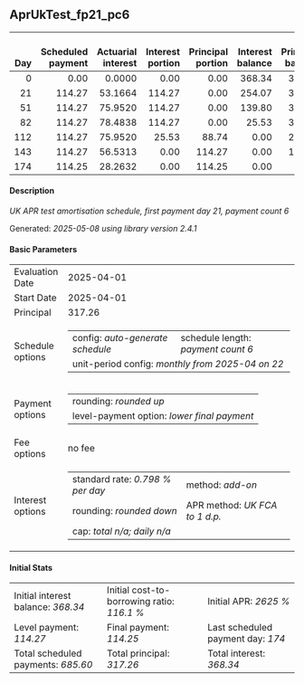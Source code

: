 <h2>AprUkTest_fp21_pc6</h2>
<table>
    <thead style="vertical-align: bottom;">
        <th style="text-align: right;">Day</th>
        <th style="text-align: right;">Scheduled payment</th>
        <th style="text-align: right;">Actuarial interest</th>
        <th style="text-align: right;">Interest portion</th>
        <th style="text-align: right;">Principal portion</th>
        <th style="text-align: right;">Interest balance</th>
        <th style="text-align: right;">Principal balance</th>
        <th style="text-align: right;">Total actuarial interest</th>
        <th style="text-align: right;">Total interest</th>
        <th style="text-align: right;">Total principal</th>
    </thead>
    <tr style="text-align: right;">
        <td class="ci00">0</td>
        <td class="ci01" style="white-space: nowrap;">0.00</td>
        <td class="ci02">0.0000</td>
        <td class="ci03">0.00</td>
        <td class="ci04">0.00</td>
        <td class="ci05">368.34</td>
        <td class="ci06">317.26</td>
        <td class="ci07">0.0000</td>
        <td class="ci08">0.00</td>
        <td class="ci09">0.00</td>
    </tr>
    <tr style="text-align: right;">
        <td class="ci00">21</td>
        <td class="ci01" style="white-space: nowrap;">114.27</td>
        <td class="ci02">53.1664</td>
        <td class="ci03">114.27</td>
        <td class="ci04">0.00</td>
        <td class="ci05">254.07</td>
        <td class="ci06">317.26</td>
        <td class="ci07">53.1664</td>
        <td class="ci08">114.27</td>
        <td class="ci09">0.00</td>
    </tr>
    <tr style="text-align: right;">
        <td class="ci00">51</td>
        <td class="ci01" style="white-space: nowrap;">114.27</td>
        <td class="ci02">75.9520</td>
        <td class="ci03">114.27</td>
        <td class="ci04">0.00</td>
        <td class="ci05">139.80</td>
        <td class="ci06">317.26</td>
        <td class="ci07">129.1185</td>
        <td class="ci08">228.54</td>
        <td class="ci09">0.00</td>
    </tr>
    <tr style="text-align: right;">
        <td class="ci00">82</td>
        <td class="ci01" style="white-space: nowrap;">114.27</td>
        <td class="ci02">78.4838</td>
        <td class="ci03">114.27</td>
        <td class="ci04">0.00</td>
        <td class="ci05">25.53</td>
        <td class="ci06">317.26</td>
        <td class="ci07">207.6023</td>
        <td class="ci08">342.81</td>
        <td class="ci09">0.00</td>
    </tr>
    <tr style="text-align: right;">
        <td class="ci00">112</td>
        <td class="ci01" style="white-space: nowrap;">114.27</td>
        <td class="ci02">75.9520</td>
        <td class="ci03">25.53</td>
        <td class="ci04">88.74</td>
        <td class="ci05">0.00</td>
        <td class="ci06">228.52</td>
        <td class="ci07">283.5543</td>
        <td class="ci08">368.34</td>
        <td class="ci09">88.74</td>
    </tr>
    <tr style="text-align: right;">
        <td class="ci00">143</td>
        <td class="ci01" style="white-space: nowrap;">114.27</td>
        <td class="ci02">56.5313</td>
        <td class="ci03">0.00</td>
        <td class="ci04">114.27</td>
        <td class="ci05">0.00</td>
        <td class="ci06">114.25</td>
        <td class="ci07">340.0856</td>
        <td class="ci08">368.34</td>
        <td class="ci09">203.01</td>
    </tr>
    <tr style="text-align: right;">
        <td class="ci00">174</td>
        <td class="ci01" style="white-space: nowrap;">114.25</td>
        <td class="ci02">28.2632</td>
        <td class="ci03">0.00</td>
        <td class="ci04">114.25</td>
        <td class="ci05">0.00</td>
        <td class="ci06">0.00</td>
        <td class="ci07">368.3487</td>
        <td class="ci08">368.34</td>
        <td class="ci09">317.26</td>
    </tr>
</table>
<h4>Description</h4>
<p><i>UK APR test amortisation schedule, first payment day 21, payment count 6</i></p>
<p>Generated: <i>2025-05-08 using library version 2.4.1</i></p>
<h4>Basic Parameters</h4>
<table>
    <tr>
        <td>Evaluation Date</td>
        <td>2025-04-01</td>
    </tr>
    <tr>
        <td>Start Date</td>
        <td>2025-04-01</td>
    </tr>
    <tr>
        <td>Principal</td>
        <td>317.26</td>
    </tr>
    <tr>
        <td>Schedule options</td>
        <td>
            <table>
                <tr>
                    <td>config: <i>auto-generate schedule</i></td>
                    <td>schedule length: <i><i>payment count</i> 6</i></td>
                </tr>
                <tr>
                    <td colspan="2" style="white-space: nowrap;">unit-period config: <i>monthly from 2025-04 on 22</i></td>
                </tr>
            </table>
        </td>
    </tr>
    <tr>
        <td>Payment options</td>
        <td>
            <table>
                <tr>
                    <td>rounding: <i>rounded up</i></td>
                </tr>
                <tr>
                    <td>level-payment option: <i>lower&nbsp;final&nbsp;payment</i></td>
                </tr>
            </table>
        </td>
    </tr>
    <tr>
        <td>Fee options</td>
        <td>no fee
        </td>
    </tr>
    <tr>
        <td>Interest options</td>
        <td>
            <table>
                <tr>
                    <td>standard rate: <i>0.798 % per day</i></td>
                    <td>method: <i>add-on</i></td>
                </tr>
                <tr>
                    <td>rounding: <i>rounded down</i></td>
                    <td>APR method: <i>UK FCA to 1 d.p.</i></td>
                </tr>
                <tr>
                    <td colspan="2">cap: <i>total <i>n/a</i>; daily <i>n/a</i></td>
                </tr>
            </table>
        </td>
    </tr>
</table>
<h4>Initial Stats</h4>
<table>
    <tr>
        <td>Initial interest balance: <i>368.34</i></td>
        <td>Initial cost-to-borrowing ratio: <i>116.1 %</i></td>
        <td>Initial APR: <i>2625 %</i></td>
    </tr>
    <tr>
        <td>Level payment: <i>114.27</i></td>
        <td>Final payment: <i>114.25</i></td>
        <td>Last scheduled payment day: <i>174</i></td>
    </tr>
    <tr>
        <td>Total scheduled payments: <i>685.60</i></td>
        <td>Total principal: <i>317.26</i></td>
        <td>Total interest: <i>368.34</i></td>
    </tr>
</table>